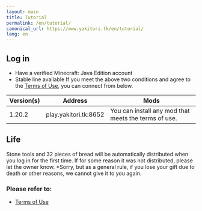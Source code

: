 ```yaml
---
layout: main
title: Tutorial
permalink: /en/tutorial/
canonical_url: https://www.yakitori.tk/en/tutorial/
lang: en
---
```


## Log in
- Have a verified Minecraft: Java Edition account
- Stable line available
If you meet the above two conditions and agree to the [Terms of Use](/terms), you can connect from below.

| Version(s) | Address | Mods |
| --- | --- | --- |
| 1.20.2 | play.yakitori.tk:8652 | You can install any mod that meets the terms of use. |

## Life
Stone tools and 32 pieces of bread will be automatically distributed when you log in for the first time. If for some reason it was not distributed, please let the owner know.
*Sorry, but as a general rule, if you lose your gift due to death or other reasons, we cannot give it to you again.

### Please refer to:
- [Terms of Use](/terms)
